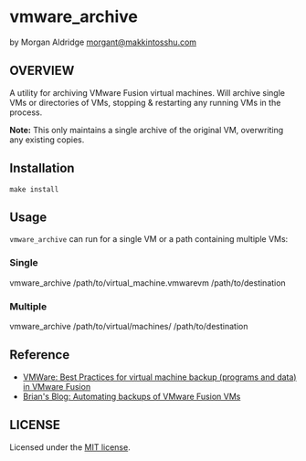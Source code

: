 # vmware_archive
by Morgan Aldridge <morgant@makkintosshu.com>

## OVERVIEW

A utility for archiving VMware Fusion virtual machines. Will archive single VMs or directories of VMs, stopping & restarting any running VMs in the process.

**Note:** This only maintains a single archive of the original VM, overwriting any existing copies.

## Installation

    make install

## Usage

`vmware_archive` can run for a single VM or a path containing multiple VMs:

### Single

  vmware_archive /path/to/virtual_machine.vmwarevm /path/to/destination

### Multiple

  vmware_archive /path/to/virtual/machines/ /path/to/destination

## Reference

* [VMWare: Best Practices for virtual machine backup (programs and data) in VMware Fusion](https://kb.vmware.com/s/article/1013628)
* [Brian's Blog: Automating backups of VMware Fusion VMs](https://blog.brianjohn.com/automating-backups-of-vmware-fusion-vms.html)

## LICENSE

Licensed under the [MIT license](LICENSE).
